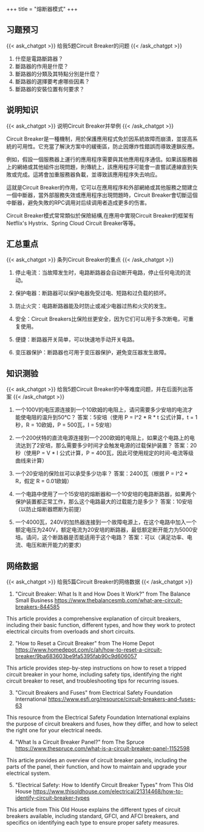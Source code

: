 +++
title = "熔断器模式"
+++
## 习题预习
{{< ask_chatgpt >}}
给我5题Circuit Breaker的问题
{{< /ask_chatgpt >}}



1. 什麼是電路斷路器？
2. 斷路器的作用是什麼？
3. 斷路器的分類及其特點分別是什麼？
4. 斷路器的選擇要考慮哪些因素？
5. 斷路器的安裝位置有何要求？   

## 说明知识
{{< ask_chatgpt >}}
说明Circuit Breaker并举例
{{< /ask_chatgpt >}}



Circuit Breaker是一種機制，用於保護應用程式免於因系統故障而崩潰，並提高系統的可用性。它充當了解決方案中的緩衝區，防止因爆炸性錯誤而導致連鎖反應。

例如，假設一個服務器上運行的應用程序需要與其他應用程序通信。如果該服務器上的網絡或其他組件出現問題，則傳統上，該應用程序可能會一直嘗試連線直到失敗或完成。這將會加重服務器負載，並導致該應用程序失去响应。

這就是Circuit Breaker的作用，它可以在應用程序和外部網絡或其他服務之間建立一個中斷器，當外部服務失效或應用程序出現問題時，Circuit Breaker會切斷這個中斷器，避免失敗的RPC调用对后续调用者造成更多的伤害。

Circuit Breaker模式常常類似於保險結構,在應用中實現Circuit Breaker的框架有 Netflix's Hystrix、Spring Cloud Circuit Breaker等等。   

## 汇总重点
{{< ask_chatgpt >}}
条列Circuit Breaker的重点
{{< /ask_chatgpt >}}



1. 停止电流：当故障发生时，电路断路器会自动断开电路，停止任何电流的流动。

2. 保护电器：断路器可以保护电器免受过电、短路和过负载的损坏。

3. 防止火灾：电路断路器能及时防止或减少电器过热和火灾的发生。

4. 安全：Circuit Breakers比保险丝更安全，因为它们可以用于多次断电，可重复使用。

5. 便捷：断路器开关简单，可以快速地手动开关电路。

6. 变压器保护：断路器也可用于变压器保护，避免变压器发生故障。   

## 知识测验
{{< ask_chatgpt >}}
给我5题Circuit Breaker的中等难度问题，并在后面列出答案
{{< /ask_chatgpt >}}



1. 一个100V的电压源连接到一个10欧姆的电阻上，请问需要多少安培的电流才能使电阻的温升到50℃？
答案：5安培（使用 P = I^2 * R * t 公式计算，t = 1秒，R = 10欧姆，P = 500瓦，I = 5安培）

2. 一个200伏特的直流电源连接到一个200欧姆的电阻上，如果这个电路上的电流达到了2安培，那么需要多少时间才会触发电源的过载保护装置？
答案：20秒（使用P = V * I 公式计算，P = 400瓦，因此可使用规定的时间-电流等级曲线来计算）

3. 一个20安培的保险丝可以承受多少功率？
答案：2400瓦（根据 P = I^2 * R，假定 R = 0.01欧姆）

4. 一个电路中使用了一个15安培的熔断器和一个10安培的电路断路器，如果两个保护装置都正常工作，那么这个电路最大的过载能力是多少？
答案：10安培（以防止熔断器燃断为前提）

5. 一个4000瓦，240V的加热器连接到一个故障电源上，在这个电路中加入一个额定电压为240V，额定电流为20安培的断路器，最低额定断开能力为5000安培。请问，这个断路器是否能适用于这个电路？
答案：可以（满足功率、电流、电压和断开能力的要求）   

## 网络数据
{{< ask_chatgpt >}}
给我5篇Circuit Breaker的网络数据
{{< /ask_chatgpt >}}



1. "Circuit Breaker: What Is It and How Does It Work?" from The Balance Small Business
https://www.thebalancesmb.com/what-are-circuit-breakers-844585

This article provides a comprehensive explanation of circuit breakers, including their basic function, different types, and how they work to protect electrical circuits from overloads and short circuits.

2. "How to Reset a Circuit Breaker" from The Home Depot
https://www.homedepot.com/c/ah/how-to-reset-a-circuit-breaker/9ba683603be9fa5395fab90c9d606057

This article provides step-by-step instructions on how to reset a tripped circuit breaker in your home, including safety tips, identifying the right circuit breaker to reset, and troubleshooting tips for recurring issues.

3. "Circuit Breakers and Fuses" from Electrical Safety Foundation International
https://www.esfi.org/resource/circuit-breakers-and-fuses-63

This resource from the Electrical Safety Foundation International explains the purpose of circuit breakers and fuses, how they differ, and how to select the right one for your electrical needs.

4. "What Is a Circuit Breaker Panel?" from The Spruce
https://www.thespruce.com/what-is-a-circuit-breaker-panel-1152598

This article provides an overview of circuit breaker panels, including the parts of the panel, their function, and how to maintain and upgrade your electrical system.

5. "Electrical Safety: How to Identify Circuit Breaker Types" from This Old House
https://www.thisoldhouse.com/electrical/21314468/how-to-identify-circuit-breaker-types

This article from This Old House explains the different types of circuit breakers available, including standard, GFCI, and AFCI breakers, and specifics on identifying each type to ensure proper safety measures.   

